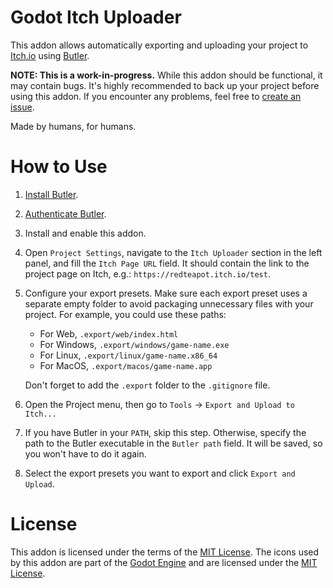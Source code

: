# Godot Itch Uploader

This addon allows automatically exporting and uploading your project to [Itch.io](https://itch.io/) using [Butler](https://itch.io/docs/butler/).

**NOTE: This is a work-in-progress.** While this addon should be functional, it may contain bugs. It's highly recommended to back up your project before using this addon. If you encounter any problems, feel free to [create an issue](https://github.com/Red-Teapot/GodotItchUploader/issues).

Made by humans, for humans.

# How to Use

1. [Install Butler](https://itch.io/docs/butler/installing.html).
2. [Authenticate Butler](https://itch.io/docs/butler/login.html).
3. Install and enable this addon.
4. Open `Project Settings`, navigate to the `Itch Uploader` section in the left panel, and fill the `Itch Page URL` field. It should contain the link to the project page on Itch, e.g.: `https://redteapot.itch.io/test`.
5. Configure your export presets. Make sure each export preset uses a separate empty folder to avoid packaging unnecessary files with your project. For example, you could use these paths:

   - For Web, `.export/web/index.html`
   - For Windows, `.export/windows/game-name.exe`
   - For Linux, `.export/linux/game-name.x86_64`
   - For MacOS, `.export/macos/game-name.app`

   Don't forget to add the `.export` folder to the `.gitignore` file.

6. Open the Project menu, then go to `Tools` -> `Export and Upload to Itch...`
8. If you have Butler in your `PATH`, skip this step. Otherwise, specify the path to the Butler executable in the `Butler path` field. It will be saved, so you won't have to do it again.
9. Select the export presets you want to export and click `Export and Upload`.

# License

This addon is licensed under the terms of the [MIT License](LICENSE). The icons used by this addon are part of the [Godot Engine](https://godotengine.org/) and are licensed under the [MIT License](https://godotengine.org/license/).
